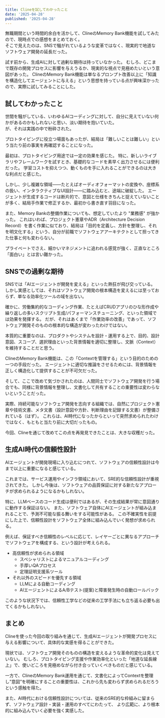 ```yaml
---
title: Clineを試してわかったこと
date: '2025-04-28'
published: '2025-04-28'
---
```


無職期間という時間的余白を活かして、ClineのMemory Bank機能を試してみたので、現時点での感想をまとめておく。   
そこで見えたのは、SNSで騒がれているような変革ではなく、現実的で地道なソフトウェア開発の延長だった。

試す前から、生成AIに対して過剰な期待は持っていなかった。
むしろ、どこまで既存の開発プロセスに影響を与えうるか、現実的な視点で見極めたいという意図があった。
ClineのMemory Bank機能は単なるプロンプト改善以上に「知識を構造化してエージェントに与える」という思想を持っている点が興味深かったので、実際に試してみることにした。

## 試してわかったこと

世間を騒がしている、いわゆるAIコーディングに対して、自分に見えていない何かがあるのかもしれないと思い、淡い期待を抱いていた。   
が、それは実践の中で粉砕された。  

プロトタイピングに役立つ場面もあったが、結局は「難しいことは難しい」という当たり前の事実を再確認することになった。

最初は、プロトタイピング用途では一定の効果を感じた。
特に、新しいライブラリやフレームワークを試すとき、基礎的なコードを素早く出力させるには便利だった。
学習コストを抑えつつ、動くものを手に入れることができるのは大きな利点だと感じた。

しかし、少し複雑な領域――たとえばオーディオフォーマットの変換や、座標系の扱い、インタラクティブなUI設計――に踏み込むと、途端に破綻した。
エージェントが生成するコードは断片的で、意図と仕様をきちんと捉えていないことが多く、結局手作業で修正するか、最初から書き直す羽目になった。

また、Memory Bankの整備作業についても、想定していたより "業務感" が強かった。
これはいわば、プロジェクト憲章やADR（Architecture Decision Record）を書く作業に似ており、結局は「目的を定義し、方針を整理し、それを明文化する」という、自分が前職でソフトウェアアーキテクトとして担ってきた仕事と何も変わらない。

プライベートでさえ、細かいマネジメントに追われる感覚が強く、正直なところ「面白い」とは言い難かった。


## SNSでの過剰な期待

SNSでは「AIエージェントが開発を変える」といった熱狂が飛び交っている。
しかし実感としては、それはソフトウェア開発の根本構造を変えるには至っておらず、単なる効率化ツールの域を出ない。

確かに、労働集約的なコーディング作業、たとえばCRUDアプリのひな形作成や繰り返しの多いスクリプト生成/パフォーマンスチューニング、といった領域では効果を発揮する。
だが、それはあくまで「作業効率の改善」であって、ソフトウェア開発そのものの根本的な構造が変わったわけではない。

本質的に重要なのは、プロダクトやシステムを設計・運用する上で、目的、設計意図、スコープ、選択理由といった背景情報を適切に整理し、文脈（Context）を維持することだと思う。

ClineのMemory Bank機能は、この「Contextを管理する」という目的のための一つの手段だった。
エージェントに適切な推論をさせるためには、背景情報を正しく構造化して提供することが不可欠だった。

そして、ここで改めて気づかされたのは、人間同士でソフトウェア開発を行う場合でも、同様に背景情報を整理し、文書化して共有することの重要性は変わらないということだった。

実際、持続可能なソフトウェア開発を志向する組織では、自然にプロジェクト憲章や技術文書、メタ文書（設計意図や方針、判断理由を記録する文書）が整備されている（はず）。
これらは、AI時代になったからといって突然求められたわけではなく、もともと当たり前に大切だったもの。

今回、Clineを通じて改めてこの点を再発見できたことは、大きな収穫だった。


## 生成AI時代の信頼性設計

AIエージェントが開発現場に入り込むにつれて、ソフトウェアの信頼性設計は今まで以上に重要になると感じている。

これまでは、サービス運用やインフラ領域において、SRE的な信頼性設計が重視されてきた。
しかし今後は、ソフトウェアの品質保証に対する新たなアプローチが求められるようになるかもしれない。

特に、LLMベースのコード生成は便利ではあるが、その生成結果が常に意図通りに動作する保証はない。
また、ソフトウェア自体にAIエージェントが組み込まれることで、予測不可能な振る舞いをする可能性がある。
この不確実性を前提にした上で、信頼性設計をソフトウェア全体に組み込んでいく発想が求められる。

例えば、保証すべき信頼性のレベルに応じて、レイヤーごとに異なるアプローチでソフトウェアを構成する、という設計が考えられる。

- 高信頼性が求められる領域
    - スペシャリストによるマニュアルコーディング
    - 手厚いQAプロセス
    - 定理証明支援系ツール
- それ以外のスピードを優先する領域
    - LLMによる自動コーディング
    - AIエージェントによるA/Bテスト(提案)と障害発生時の自動ロールバック

このような状況下では、信頼性工学などの従来の工学手法にも立ち返る必要も出てくるかもしれない。


## まとめ

Clineを使った今回の取り組みを通じて、生成AIエージェントが開発プロセスに与える影響について、具体的な実感を得ることができた。

現状では、ソフトウェア開発そのものの構造を変えるような革命的変化は見えていない。
むしろ、プロトタイピング支援や作業効率化といった「地道な延長線上」で、使いどころを見極めながら付き合っていくべきものだと感じている。

一方で、ClineのMemory Bank運用を通じて、文書化によってContextを整理し”意図”を明確にすることの重要性は、これから先も変わらず求められるだろうという感触を得た。

また、AI時代における信頼性設計については、従来のSRE的な枠組みに留まらず、ソフトウェア設計・実装・運用のすべてにわたって、
より広範に、より根本的に組み込んでいく必要を強く実感した。

